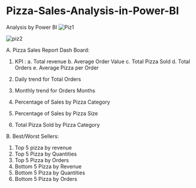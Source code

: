 # Pizza-Sales-Analysis-in-Power-BI
Analysis by Power BI
![Piz1](https://github.com/Ekaksh77/Pizza-Sales-Analysis-in-Power-BI/assets/137069741/a6223fd6-a339-4cea-92e4-ccafc3e9a598)

![piz2](https://github.com/Ekaksh77/Pizza-Sales-Analysis-in-Power-BI/assets/137069741/e6091342-e2c7-4d18-8cd2-1fbdd2762850)


A.  Pizza Sales Report Dash Board: 
1. KPI : a. Total revenue
b. Average Order Value
c. Total Pizza Sold
d. Total Orders
e. Average Pizza per Order

2. Daily trend for Total Orders
3. Monthly trend for Orders Months
4. Percentage of Sales by Pizza Category
5. Percentage of Sales by Pizza Size
6. Total Pizza Sold by Pizza Category

B. Best/Worst Sellers:
1. Top 5 pizza by revenue
2. Top 5 Pizza by Quantities
3. Top 5 Pizza by Orders
4. Bottom 5 Pizza by Revenue
5. Bottom 5 Pizza by Quantities
6. Bottom 5 Pizza by Orders

